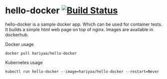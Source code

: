 # hello-docker [![Build Status](https://travis-ci.org/hariyaa/hello-docker.svg?branch=master)](https://travis-ci.org/harik8/hello-docker)

hello-docker is a sample docker app. Which can be used for container tests. It builds a simple html web page on top of nginx.
Images are available in dockerhub. 

Docker usage

```docker pull hariyaa/hello-docker```

Kubernetes usage

```kubectl run hello-docker --image=hariyaa/hello-docker --restart=Never```

